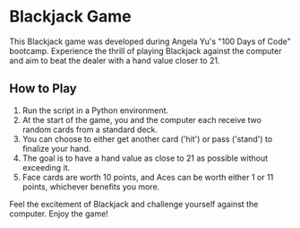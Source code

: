 # Blackjack Game

This Blackjack game was developed during Angela Yu's "100 Days of Code" bootcamp. Experience the thrill of playing Blackjack against the computer and aim to beat the dealer with a hand value closer to 21.

## How to Play

1. Run the script in a Python environment.
2. At the start of the game, you and the computer each receive two random cards from a standard deck.
3. You can choose to either get another card ('hit') or pass ('stand') to finalize your hand.
4. The goal is to have a hand value as close to 21 as possible without exceeding it.
5. Face cards are worth 10 points, and Aces can be worth either 1 or 11 points, whichever benefits you more.

Feel the excitement of Blackjack and challenge yourself against the computer. Enjoy the game!
